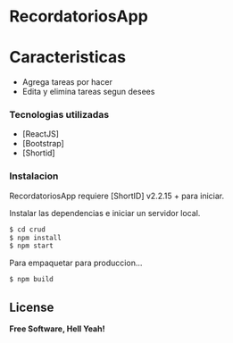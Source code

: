 # RecordatoriosApp

# Caracteristicas

  - Agrega tareas por hacer 
  - Edita y elimina tareas segun desees


### Tecnologias utilizadas

* [ReactJS] 
* [Bootstrap] 
* [Shortid] 


### Instalacion

RecordatoriosApp requiere [ShortID] v2.2.15 + para iniciar.

Instalar las dependencias e iniciar un servidor local.

```sh
$ cd crud
$ npm install
$ npm start
```

Para empaquetar para produccion...

```sh
$ npm build
```


License
----




**Free Software, Hell Yeah!**

